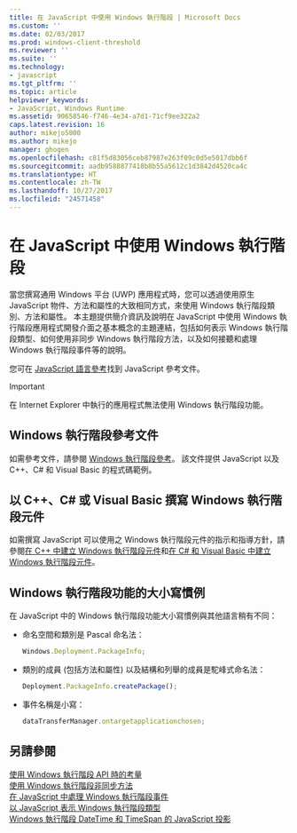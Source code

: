 ```yaml
---
title: 在 JavaScript 中使用 Windows 執行階段 | Microsoft Docs
ms.custom: ''
ms.date: 02/03/2017
ms.prod: windows-client-threshold
ms.reviewer: ''
ms.suite: ''
ms.technology:
- javascript
ms.tgt_pltfrm: ''
ms.topic: article
helpviewer_keywords:
- JavaScript, Windows Runtime
ms.assetid: 90658546-f746-4e34-a7d1-71cf9ee322a2
caps.latest.revision: 16
author: mikejo5000
ms.author: mikejo
manager: ghogen
ms.openlocfilehash: c81f5d83056ceb87987e263f09c0d5e5017dbb6f
ms.sourcegitcommit: aadb9588877418b8b55a5612c1d3842d4520ca4c
ms.translationtype: HT
ms.contentlocale: zh-TW
ms.lasthandoff: 10/27/2017
ms.locfileid: "24571458"
---
```

# <a name="using-the-windows-runtime-in-javascript"></a>在 JavaScript 中使用 Windows 執行階段
當您撰寫通用 Windows 平台 (UWP) 應用程式時，您可以透過使用原生 JavaScript 物件、方法和屬性的大致相同方式，來使用 Windows 執行階段類別、方法和屬性。 本主題提供簡介資訊及說明在 JavaScript 中使用 Windows 執行階段應用程式開發介面之基本概念的主題連結，包括如何表示 Windows 執行階段類型、如何使用非同步 Windows 執行階段方法，以及如何接聽和處理 Windows 執行階段事件等的說明。  
  
 您可在 [JavaScript 語言參考](../javascript/javascript-language-reference.md)找到 JavaScript 參考文件。  
  
> [!IMPORTANT]
>  在 Internet Explorer 中執行的應用程式無法使用 Windows 執行階段功能。  
  
## <a name="windows-runtime-reference-documentation"></a>Windows 執行階段參考文件  
 如需參考文件，請參閱 [Windows 執行階段參考](https://msdn.microsoft.com/en-us/library/windows/apps/br211377.aspx)。 該文件提供 JavaScript 以及 C++、C# 和 Visual Basic 的程式碼範例。  
  
## <a name="writing-windows-runtime-components-in-c-c-or-visual-basic"></a>以 C++、C# 或 Visual Basic 撰寫 Windows 執行階段元件  
 如需撰寫 JavaScript 可以使用之 Windows 執行階段元件的指示和指導方針，請參閱[在 C++ 中建立 Windows 執行階段元件](/windows/uwp/winrt-components/creating-windows-runtime-components-in-cpp)和[在 C# 和 Visual Basic 中建立 Windows 執行階段元件](/windows/uwp/winrt-components/creating-windows-runtime-components-in-csharp-and-visual-basic)。  
  
## <a name="casing-conventions-with-windows-runtime-features"></a>Windows 執行階段功能的大小寫慣例  
 在 JavaScript 中的 Windows 執行階段功能大小寫慣例與其他語言稍有不同：  
  
-   命名空間和類別是 Pascal 命名法：  
  
    ```JavaScript  
    Windows.Deployment.PackageInfo;  
    ```  
  
-   類別的成員 (包括方法和屬性) 以及結構和列舉的成員是駝峰式命名法：  
  
    ```JavaScript  
    Deployment.PackageInfo.createPackage();  
    ```  
  
-   事件名稱是小寫：  
  
    ```JavaScript  
    dataTransferManager.ontargetapplicationchosen;  
    ```  
  
## <a name="see-also"></a>另請參閱  
 [使用 Windows 執行階段 API 時的考量](../jswinrt/considerations-when-using-the-windows-runtime-api.md)   
 [使用 Windows 執行階段非同步方法](../jswinrt/using-windows-runtime-asynchronous-methods.md)   
 [在 JavaScript 中處理 Windows 執行階段事件](../jswinrt/handling-windows-runtime-events-in-javascript.md)   
 [以 JavaScript 表示 Windows 執行階段類型](../jswinrt/javascript-representation-of-windows-runtime-types.md)   
 [Windows 執行階段 DateTime 和 TimeSpan 的 JavaScript 投影](../jswinrt/windows-runtime-datetime-and-timespan-representations.md)